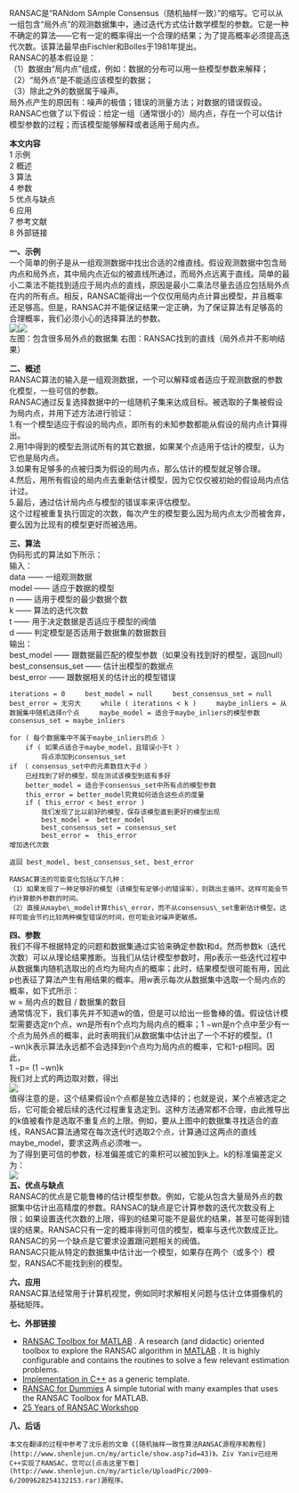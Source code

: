 RANSAC是“RANdom SAmple Consensus（随机抽样一致）”的缩写。它可以从一组包含“局外点”的观测数据集中，通过迭代方式估计数学模型的参数。它是一种不确定的算法——它有一定的概率得出一个合理的结果；为了提高概率必须提高迭代次数。该算法最早由Fischler和Bolles于1981年提出。  
    RANSAC的基本假设是：  
（1）数据由“局内点”组成，例如：数据的分布可以用一些模型参数来解释；  
（2）“局外点”是不能适应该模型的数据；  
（3）除此之外的数据属于噪声。  
    局外点产生的原因有：噪声的极值；错误的测量方法；对数据的错误假设。  
    RANSAC也做了以下假设：给定一组（通常很小的）局内点，存在一个可以估计模型参数的过程；而该模型能够解释或者适用于局内点。

**本文内容**  
1 示例  
2 概述  
3 算法  
4 参数  
5 优点与缺点  
6 应用  
7 参考文献  
8 外部链接

**一、示例**  
    一个简单的例子是从一组观测数据中找出合适的2维直线。假设观测数据中包含局内点和局外点，其中局内点近似的被直线所通过，而局外点远离于直线。简单的最小二乘法不能找到适应于局内点的直线，原因是最小二乘法尽量去适应包括局外点在内的所有点。相反，RANSAC能得出一个仅仅用局内点计算出模型，并且概率还足够高。但是，RANSAC并不能保证结果一定正确，为了保证算法有足够高的合理概率，我们必须小心的选择算法的参数。  
![](https://pic002.cnblogs.com/images/2011/21602/2011030818152013.png)![](https://pic002.cnblogs.com/images/2011/21602/2011030818153136.png)  
左图：包含很多局外点的数据集       右图：RANSAC找到的直线（局外点并不影响结果）

**二、概述**  
    RANSAC算法的输入是一组观测数据，一个可以解释或者适应于观测数据的参数化模型，一些可信的参数。  
    RANSAC通过反复选择数据中的一组随机子集来达成目标。被选取的子集被假设为局内点，并用下述方法进行验证：  
    1.有一个模型适应于假设的局内点，即所有的未知参数都能从假设的局内点计算得出。  
    2.用1中得到的模型去测试所有的其它数据，如果某个点适用于估计的模型，认为它也是局内点。  
    3.如果有足够多的点被归类为假设的局内点，那么估计的模型就足够合理。  
    4.然后，用所有假设的局内点去重新估计模型，因为它仅仅被初始的假设局内点估计过。  
    5.最后，通过估计局内点与模型的错误率来评估模型。  
    这个过程被重复执行固定的次数，每次产生的模型要么因为局内点太少而被舍弃，要么因为比现有的模型更好而被选用。

**三、算法**  
    伪码形式的算法如下所示：  
输入：  
data —— 一组观测数据  
model —— 适应于数据的模型  
n —— 适用于模型的最少数据个数  
k —— 算法的迭代次数  
t —— 用于决定数据是否适应于模型的阀值  
d —— 判定模型是否适用于数据集的数据数目  
输出：  
best\_model —— 跟数据最匹配的模型参数（如果没有找到好的模型，返回null）  
best\_consensus\_set —— 估计出模型的数据点  
best\_error —— 跟数据相关的估计出的模型错误

`iterations = 0    
best_model = null    
best_consensus_set = null    
best_error = 无穷大    
while ( iterations < k )    
    maybe_inliers = 从数据集中随机选择n个点    
    maybe_model = 适合于maybe_inliers的模型参数    
    consensus_set = maybe_inliers`

```
for ( 每个数据集中不属于maybe_inliers的点 ）  
    if ( 如果点适合于maybe_model，且错误小于t ）  
        将点添加到consensus_set  
if （ consensus_set中的元素数目大于d ）  
    已经找到了好的模型，现在测试该模型到底有多好  
    better_model = 适合于consensus_set中所有点的模型参数  
    this_error = better_model究竟如何适合这些点的度量  
    if ( this_error < best_error )  
        我们发现了比以前好的模型，保存该模型直到更好的模型出现  
        best_model =  better_model  
        best_consensus_set = consensus_set  
        best_error =  this_error  
增加迭代次数
```

`返回 best_model, best_consensus_set, best_error`

```
RANSAC算法的可能变化包括以下几种：  
（1）如果发现了一种足够好的模型（该模型有足够小的错误率），则跳出主循环。这样可能会节约计算额外参数的时间。  
（2）直接从maybe\_model计算this\_error，而不从consensus\_set重新估计模型。这样可能会节约比较两种模型错误的时间，但可能会对噪声更敏感。
```

**四、参数**  
    我们不得不根据特定的问题和数据集通过实验来确定参数t和d。然而参数k（迭代次数）可以从理论结果推断。当我们从估计模型参数时，用p表示一些迭代过程中从数据集内随机选取出的点均为局内点的概率；此时，结果模型很可能有用，因此p也表征了算法产生有用结果的概率。用w表示每次从数据集中选取一个局内点的概率，如下式所示：  
    w = 局内点的数目 / 数据集的数目  
    通常情况下，我们事先并不知道w的值，但是可以给出一些鲁棒的值。假设估计模型需要选定n个点，wn是所有n个点均为局内点的概率；1 −wn是n个点中至少有一个点为局外点的概率，此时表明我们从数据集中估计出了一个不好的模型。\(1 −wn\)k表示算法永远都不会选择到n个点均为局内点的概率，它和1-p相同。因此，  
1 −p= \(1 −wn\)k  
    我们对上式的两边取对数，得出  
![](https://pic002.cnblogs.com/images/2011/21602/2011030818233619.png)  
    值得注意的是，这个结果假设n个点都是独立选择的；也就是说，某个点被选定之后，它可能会被后续的迭代过程重复选定到。这种方法通常都不合理，由此推导出的k值被看作是选取不重复点的上限。例如，要从上图中的数据集寻找适合的直线，RANSAC算法通常在每次迭代时选取2个点，计算通过这两点的直线maybe\_model，要求这两点必须唯一。  
    为了得到更可信的参数，标准偏差或它的乘积可以被加到k上。k的标准偏差定义为：  
![](https://pic002.cnblogs.com/images/2011/21602/2011030818234870.png)  
**五、优点与缺点**  
    RANSAC的优点是它能鲁棒的估计模型参数。例如，它能从包含大量局外点的数据集中估计出高精度的参数。RANSAC的缺点是它计算参数的迭代次数没有上限；如果设置迭代次数的上限，得到的结果可能不是最优的结果，甚至可能得到错误的结果。RANSAC只有一定的概率得到可信的模型，概率与迭代次数成正比。RANSAC的另一个缺点是它要求设置跟问题相关的阀值。  
    RANSAC只能从特定的数据集中估计出一个模型，如果存在两个（或多个）模型，RANSAC不能找到别的模型。

**六、应用**  
    RANSAC算法经常用于计算机视觉，例如同时求解相关问题与估计立体摄像机的基础矩阵。

**七、外部链接**

* [RANSAC Toolbox for MATLAB](http://vision.ece.ucsb.edu/~zuliani/Code/Code.html)
  . A research \(and didactic\) oriented toolbox to explore the RANSAC algorithm in
  [MATLAB](http://en.wikipedia.org/wiki/MATLAB)
  . It is highly configurable and contains the routines to solve a few relevant estimation problems.
* [Implementation in C++](http://www.mrpt.org/RANSAC_C++_examples)
  as a generic template.
* [RANSAC for Dummies](http://vision.ece.ucsb.edu/~zuliani/Research/RANSAC/docs/RANSAC4Dummies.pdf)
  A simple tutorial with many examples that uses the RANSAC Toolbox for MATLAB.
* [25 Years of RANSAC Workshop](http://cmp.felk.cvut.cz/ransac-cvpr2006/)

**八、后话**

```
本文在翻译的过程中参考了沈乐君的文章《[随机抽样一致性算法RANSAC源程序和教程](http://www.shenlejun.cn/my/article/show.asp?id=43)》。Ziv Yaniv已经用C++实现了RANSAC，您可以[点击这里下载](http://www.shenlejun.cn/my/article/UploadPic/2009-6/2009628254132153.rar)源程序。
```



